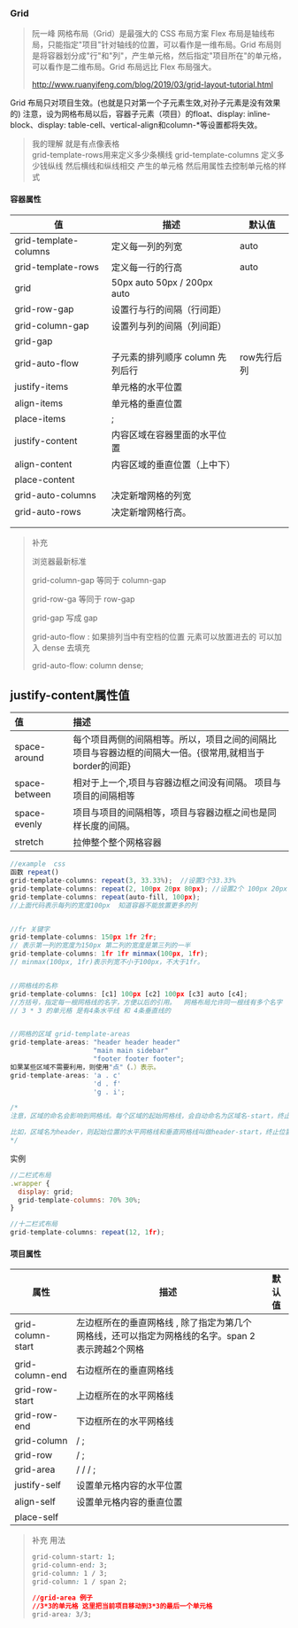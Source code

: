 ### Grid

> 阮一峰
> 网格布局（Grid）是最强大的 CSS 布局方案
> Flex 布局是轴线布局，只能指定"项目"针对轴线的位置，可以看作是一维布局。Grid 布局则是将容器划分成"行"和"列"，产生单元格，然后指定"项目所在"的单元格，可以看作是二维布局。Grid 布局远比 Flex 布局强大。
>
> http://www.ruanyifeng.com/blog/2019/03/grid-layout-tutorial.html


Grid 布局只对项目生效。(也就是只对第一个子元素生效,对孙子元素是没有效果的)
注意，设为网格布局以后，容器子元素（项目）的float、display: inline-block、display: table-cell、vertical-align和column-*等设置都将失效。

>我的理解
>就是有点像表格  
>grid-template-rows用来定义多少条横线
>grid-template-columns 定义多少钱纵线 
>然后横线和纵线相交 产生的单元格 然后用属性去控制单元格的样式

#### 容器属性

| 值                    | 描述                              | 默认值      |
| --------------------- | --------------------------------- | ----------- |
| grid-template-columns | 定义每一列的列宽                  | auto        |
| grid-template-rows    | 定义每一行的行高                  | auto        |
| grid                  | 50px auto 50px / 200px auto       |             |
| grid-row-gap          | 设置行与行的间隔（行间距）        |             |
| grid-column-gap       | 设置列与列的间隔（列间距）        |             |
| grid-gap              | <grid-row-gap> <grid-column-gap>  |             |
| grid-auto-flow        | 子元素的排列顺序  column 先列后行 | row先行后列 |
| justify-items         | 单元格的水平位置                  |             |
| align-items           | 单元格的垂直位置                  |             |
| place-items           | <align-items> <justify-items>;    |             |
| justify-content       | 内容区域在容器里面的水平位置      |             |
| align-content         | 内容区域的垂直位置（上中下）      |             |
| place-content         | <align-content> <justify-content> |             |
| grid-auto-columns     | 决定新增网格的列宽                |             |
| grid-auto-rows        | 决定新增网格行高。                |             |
|                       |                                   |             |
|                       |                                   |             |

> 补充
>
> 浏览器最新标准
>
> grid-column-gap 等同于 column-gap
>
> grid-row-ga 等同于 row-gap
>
> grid-gap 写成  gap
>
> grid-auto-flow : 如果排列当中有空档的位置 元素可以放置进去的 可以加入 dense 去填充
>
> grid-auto-flow: column dense;

## justify-content属性值

| 值            | 描述                                                         |
| :------------ | :----------------------------------------------------------- |
| space-around  | 每个项目两侧的间隔相等。所以，项目之间的间隔比项目与容器边框的间隔大一倍。{很常用,就相当于border的间距} |
| space-between | 相对于上一个,项目与容器边框之间没有间隔。  项目与项目的间隔相等 |
| space-evenly  | 项目与项目的间隔相等，项目与容器边框之间也是同样长度的间隔。 |
| stretch       | 拉伸整个整个网格容器                                         |

```js
//example  css
函数 repeat()
grid-template-columns: repeat(3, 33.33%);  //设置3个33.33%
grid-template-columns: repeat(2, 100px 20px 80px); //设置2个 100px 20px 80px
grid-template-columns: repeat(auto-fill, 100px);
//上面代码表示每列的宽度100px  知道容器不能放置更多的列


//fr 关键字
grid-template-columns: 150px 1fr 2fr;
// 表示第一列的宽度为150px 第二列的宽度是第三列的一半
grid-template-columns: 1fr 1fr minmax(100px, 1fr);
// minmax(100px, 1fr)表示列宽不小于100px，不大于1fr。


//网格线的名称 
grid-template-columns: [c1] 100px [c2] 100px [c3] auto [c4];
//方括号，指定每一根网格线的名字，方便以后的引用。  网格布局允许同一根线有多个名字
// 3 * 3 的单元格 是有4条水平线 和 4条垂直线的


//网格的区域 grid-template-areas
grid-template-areas: "header header header"
                     "main main sidebar"
                     "footer footer footer";
如果某些区域不需要利用，则使用"点"（.）表示。
grid-template-areas: 'a . c'
                     'd . f'
                     'g . i';

/*
注意，区域的命名会影响到网格线。每个区域的起始网格线，会自动命名为区域名-start，终止网格线自动命名为区域名-end。

比如，区域名为header，则起始位置的水平网格线和垂直网格线叫做header-start，终止位置的水平网格线和垂直网格线叫做header-end。
*/

```



实例

````javascript
//二栏式布局
.wrapper {
  display: grid;
  grid-template-columns: 70% 30%;
}

//十二栏式布局
grid-template-columns: repeat(12, 1fr);


````



#### 项目属性

| 属性              | 描述                                                         | 默认值 |
| ----------------- | ------------------------------------------------------------ | ------ |
| grid-column-start | 左边框所在的垂直网格线 , 除了指定为第几个网格线，还可以指定为网格线的名字。span 2 表示跨越2个网格 |        |
| grid-column-end   | 右边框所在的垂直网格线                                       |        |
| grid-row-start    | 上边框所在的水平网格线                                       |        |
| grid-row-end      | 下边框所在的水平网格线                                       |        |
| grid-column       | <start-line> / <end-line>;                                   |        |
| grid-row          | <start-line> / <end-line>;                                   |        |
| grid-area         | <row-start> / <column-start> / <row-end> / <column-end>;     |        |
| justify-self      | 设置单元格内容的水平位置                                     |        |
| align-self        | 设置单元格内容的垂直位置                                     |        |
| place-self        | <align-self> <justify-self>                                  |        |

> 补充 用法
>
> ```css
> grid-column-start: 1;
> grid-column-end: 3;
> grid-column: 1 / 3;
> grid-column: 1 / span 2;
> 
> //grid-area 例子
> //3*3的单元格 这里把当前项目移动到3*3的最后一个单元格
> grid-area: 3/3;
> 
> ```